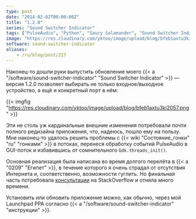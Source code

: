 ```yaml
---
type: post
date: "2014-02-02T00:00:00Z"
title: "1.2.0"
series: "Sound Switcher Indicator"
tags: ["PulseAudio", "Python", "Saucy Salamander", "Sound Switcher Indicator", "Ubuntu", "Unity", "звук", "индикатор"]
image: "https://res.cloudinary.com/yktoo/image/upload/blog/bfeb1axtu3ki2057.png"
software: sound-switcher-indicator
aliases:
    - /ru/blog/post/217
---
```


Наконец-то дошли руки выпустить обновление моего {{< a "/software/sound-switcher-indicator" "Sound Switcher Indicator" >}} — версия 1.2.0 позволяет выбирать не только входное/выходное устройство, а ещё и конкретный порт в нём:

{{< imgfig "https://res.cloudinary.com/yktoo/image/upload/blog/bfeb1axtu3ki2057.png" >}}

<!--more-->

Эти не столь уж кардинальные внешние изменения потребовали почти полного редизайна приложения, что, надеюсь, пошло ему на пользу. Мне наконец-то удалось решить проблемы с {{< wiki "Состояние_гонки" "ru" "гонками" >}} в потоках, перенеся обработку событий PulseAudio в GUI-поток и избавившись от сомнительного `Gdk.threads_init()`.

Основная реализация была написана во время долгого перелёта в {{< a "0209" "Египет" >}}, в течение которого я очень страдал от отсутствия Интернета и, соответственно, возможности гуглить. Но финальная часть потребовала [консультации](http://stackoverflow.com/questions/20844540/handle-a-signal-in-another-thread-in-python) на StackOverflow и отняла много времени.

Установить или обновить приложение можно, как обычно, через мой Launchpad PPA согласно {{< a "/software/sound-switcher-indicator" "инструкции" >}}.
